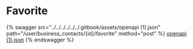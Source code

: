 # Favorite

{% swagger src="../../../../../../.gitbook/assets/openapi (1).json" path="/user/business_contacts/{id}/favorite" method="post" %}
[openapi (1).json](<../../../../../../.gitbook/assets/openapi (1).json>)
{% endswagger %}
